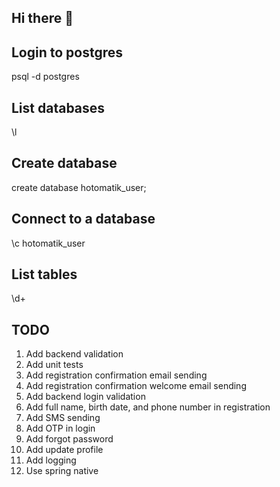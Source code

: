 ## Hi there 👋

<!--

**Here are some ideas to get you started:**

🙋‍♀️ A short introduction - what is your organization all about?
🌈 Contribution guidelines - how can the community get involved?
👩‍💻 Useful resources - where can the community find your docs? Is there anything else the community should know?
🍿 Fun facts - what does your team eat for breakfast?
🧙 Remember, you can do mighty things with the power of [Markdown](https://docs.github.com/github/writing-on-github/getting-started-with-writing-and-formatting-on-github/basic-writing-and-formatting-syntax)
-->


## Login to postgres
psql -d postgres

## List databases
\l

## Create database
create database hotomatik_user;

## Connect to a database
\c hotomatik_user

## List tables
\d+

## TODO
1. Add backend validation
2. Add unit tests
3. Add registration confirmation email sending
5. Add registration confirmation welcome email sending
6. Add backend login validation
7. Add full name, birth date, and phone number in registration
8. Add SMS sending
9. Add OTP in login
10. Add forgot password
11. Add update profile
12. Add logging
13. Use spring native
    
